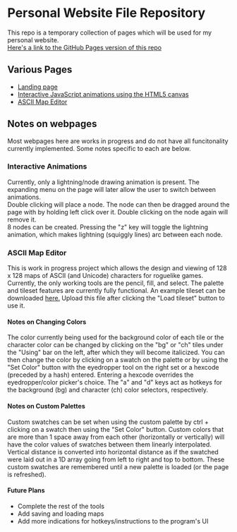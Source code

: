 # Personal Website File Repository

This repo is a temporary collection of pages which will be used for my personal website.  
[Here's a link to the GitHub Pages version of this repo](https://jakbern.github.io/website_stuff/)

## Various Pages
- [Landing page](/home.html)
- [Interactive JavaScript animations using the HTML5 canvas](/anim_page_template.html)
- [ASCII Map Editor](/map_viewer.html)

## Notes on webpages
Most webpages here are works in progress and do not have all funcitonality currently implemented. Some notes specific to each are below.

### Interactive Animations
Currently, only a lightning/node drawing animation is present. The expanding menu on the page will later allow the user to switch between animations.  
Double clicking will place a node. The node can then be dragged around the page with by holding left click over it. Double clicking on the node again will remove it.  
8 nodes can be created. Pressing the "z" key will toggle the lightning animation, which makes lightning (squiggly lines) arc between each node.

### ASCII Map Editor
This is work in progress project which allows the design and viewing of 128 x 128 maps of ASCII (and Unicode) characters for roguelike games.
Currently, the only working tools are the pencil, fill, and select.
The palette and tileset features are currently fully functional. An example tileset can be downloaded [here.](/default.tileset) Upload this file after clicking the "Load tileset" button to use it.
#### Notes on Changing Colors
The color currently being used for the background color of each tile or the character color can be changed by clicking on the "bg" or "ch" tiles under the "Using" bar on the left, after which they will become italicized. You can then change the color by clicking on a swatch on the palette or by using the "Set Color" button with the eyedropper tool on the right set or a hexcode (preceded by a hash) entered. Entering a hexcode overrides the eyedropper/color picker's choice. The "a" and "d" keys act as hotkeys for the background (bg) and character (ch) color selectors, respectively.
#### Notes on Custom Palettes
Custom swatches can be set when using the custom palette by ctrl + clicking on a swatch then using the "Set Color" button. Custom colors that are more than 1 space away from each other (horizontally or vertically) will have the color values of swatches between them linearly interpolated. Vertical distance is converted into horizontal distance as if the swatched were laid out in a 1D array going from left to right and top to bottom. These custom swatches are remembered until a new palette is loaded (or the page is refreshed).
#### Future Plans
- Complete the rest of the tools
- Add saving and loading maps
- Add more indications for hotkeys/instructions to the program's UI
